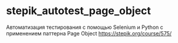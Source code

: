 # stepik_autotest_page_object
Автоматизация тестирования с помощью Selenium и Python с применением паттерна Page Object
https://stepik.org/course/575/